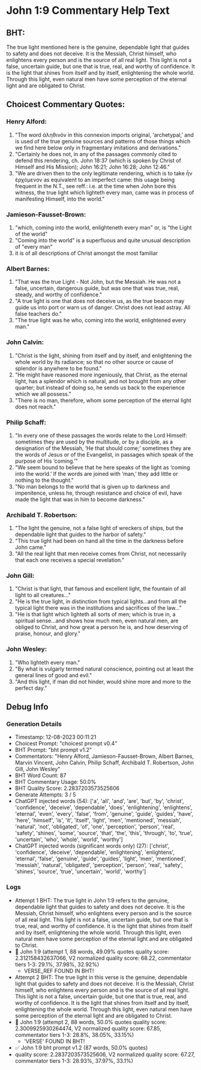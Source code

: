 # John 1:9 Commentary Help Text

## BHT:
The true light mentioned here is the genuine, dependable light that guides to safety and does not deceive. It is the Messiah, Christ himself, who enlightens every person and is the source of all real light. This light is not a false, uncertain guide, but one that is true, real, and worthy of confidence. It is the light that shines from itself and by itself, enlightening the whole world. Through this light, even natural men have some perception of the eternal light and are obligated to Christ.

## Choicest Commentary Quotes:
### Henry Alford:
1. "The word ἀληθινόν in this connexion imports original, ‘archetypal,’ and is used of the true genuine sources and patterns of those things which we find here below only in fragmentary imitations and derivations."
2. "Certainly he does not, in any of the passages commonly cited to defend this rendering, ch. John 18:37 (which is spoken by Christ of Himself and His Mission); John 16:21; John 16:28; John 12:46."
3. "We are driven then to the only legitimate rendering, which is to take ἦν ἐρχόμενον as equivalent to an imperfect came: this usage being frequent in the N.T., see reff.: i.e. at the time when John bore this witness, the true light which lighteth every man, came was in process of manifesting Himself, into the world."

### Jamieson-Fausset-Brown:
1. "which, coming into the world, enlighteneth every man" or, is "the Light of the world"
2. "Coming into the world" is a superfluous and quite unusual description of "every man"
3. it is of all descriptions of Christ amongst the most familiar

### Albert Barnes:
1. "That was the true Light - Not John, but the Messiah. He was not a false, uncertain, dangerous guide, but was one that was true, real, steady, and worthy of confidence."
2. "A true light is one that does not deceive us, as the true beacon may guide us into port or warn us of danger. Christ does not lead astray. All false teachers do."
3. "The true light was he who, coming into the world, enlightened every man."

### John Calvin:
1. "Christ is the light, shining from itself and by itself, and enlightening the whole world by its radiance; so that no other source or cause of splendor is anywhere to be found."
2. "He might have reasoned more ingeniously, that Christ, as the eternal light, has a splendor which is natural, and not brought from any other quarter; but instead of doing so, he sends us back to the experience which we all possess."
3. "There is no man, therefore, whom some perception of the eternal light does not reach."

### Philip Schaff:
1. "In every one of these passages the words relate to the Lord Himself: sometimes they are used by the multitude, or by a disciple, as a designation of the Messiah, ‘He that should come;’ sometimes they are the words of Jesus or of the Evangelist, in passages which speak of the purpose of His ‘coming.’"
2. "We seem bound to believe that he here speaks of the light as ‘coming into the world.’ If the words are joined with ‘man,’ they add little or nothing to the thought."
3. "No man belongs to the world that is given up to darkness and impenitence, unless he, through resistance and choice of evil, have made the light that was in him to become darkness."

### Archibald T. Robertson:
1. "The light the genuine, not a false light of wreckers of ships, but the dependable light that guides to the harbor of safety."
2. "This true light had been on hand all the time in the darkness before John came."
3. "All the real light that men receive comes from Christ, not necessarily that each one receives a special revelation."

### John Gill:
1. "Christ is that light, that famous and excellent light, the fountain of all light to all creatures..."
2. "He is the true light, in distinction from typical lights...and from all the typical light there was in the institutions and sacrifices of the law..."
3. "He is that light which lighteth all sorts of men; which is true in, a spiritual sense...and shows how much men, even natural men, are obliged to Christ, and how great a person he is, and how deserving of praise, honour, and glory."

### John Wesley:
1. "Who lighteth every man." 
2. "By what is vulgarly termed natural conscience, pointing out at least the general lines of good and evil."
3. "And this light, if man did not hinder, would shine more and more to the perfect day."


## Debug Info
### Generation Details
- Timestamp: 12-08-2023 00:11:21
- Choicest Prompt: "choicest prompt v0.4"
- BHT Prompt: "bht prompt v1.2"
- Commentators: "Henry Alford, Jamieson-Fausset-Brown, Albert Barnes, Marvin Vincent, John Calvin, Philip Schaff, Archibald T. Robertson, John Gill, John Wesley"
- BHT Word Count: 87
- BHT Commentary Usage: 50.0%
- BHT Quality Score: 2.2837203573525606
- Generate Attempts: 3 / 5
- ChatGPT injected words (54):
	['a', 'all', 'and', 'are', 'but', 'by', 'christ', 'confidence', 'deceive', 'dependable', 'does', 'enlightening', 'enlightens', 'eternal', 'even', 'every', 'false', 'from', 'genuine', 'guide', 'guides', 'have', 'here', 'himself', 'is', 'it', 'itself', 'light', 'men', 'mentioned', 'messiah', 'natural', 'not', 'obligated', 'of', 'one', 'perception', 'person', 'real', 'safety', 'shines', 'some', 'source', 'that', 'the', 'this', 'through', 'to', 'true', 'uncertain', 'who', 'whole', 'world', 'worthy']
- ChatGPT injected words (significant words only) (27):
	['christ', 'confidence', 'deceive', 'dependable', 'enlightening', 'enlightens', 'eternal', 'false', 'genuine', 'guide', 'guides', 'light', 'men', 'mentioned', 'messiah', 'natural', 'obligated', 'perception', 'person', 'real', 'safety', 'shines', 'source', 'true', 'uncertain', 'world', 'worthy']

### Logs
- Attempt 1 BHT: The true light in John 1:9 refers to the genuine, dependable light that guides to safety and does not deceive. It is the Messiah, Christ himself, who enlightens every person and is the source of all real light. This light is not a false, uncertain guide, but one that is true, real, and worthy of confidence. It is the light that shines from itself and by itself, enlightening the whole world. Through this light, even natural men have some perception of the eternal light and are obligated to Christ.
- 🔄 John 1:9 (attempt 1, 88 words, 49.09% quotes quality score: 2.312158432637066, V2 normalized quality score: 68.22, commentator tiers 1-3: 29.1%, 37.98%, 32.92%) 
	- VERSE_REF FOUND IN BHT!
- Attempt 2 BHT: The true light in this verse is the genuine, dependable light that guides to safety and does not deceive. It is the Messiah, Christ himself, who enlightens every person and is the source of all real light. This light is not a false, uncertain guide, but one that is true, real, and worthy of confidence. It is the light that shines from itself and by itself, enlightening the whole world. Through this light, even natural men have some perception of the eternal light and are obligated to Christ.
- 🔄 John 1:9 (attempt 2, 88 words, 50.0% quotes quality score: 2.3009925930264474, V2 normalized quality score: 67.85, commentator tiers 1-3: 28.8%, 38.05%, 33.15%) 
	- 'VERSE' FOUND IN BHT!
- ✅ John 1:9 bht prompt v1.2 (87 words, 50.0% quotes)
- quality score: 2.2837203573525606, V2 normalized quality score: 67.27, commentator tiers 1-3: 28.93%, 37.97%, 33.1%)